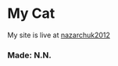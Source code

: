 # My Cat


My site is live at [nazarchuk2012](https://nazarchuk2012.github.io/html-css/)


### Made: N.N.
